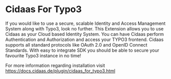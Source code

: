 # Cidaas For Typo3

If you would like to use a secure, scalable Identity and Access Management System along with Typo3, look no further.
This Extension allows you to use Cidaas as your Cloud based Identity System. You can have Cidaas perform Authentication
and Authorization and access your TYPO3 frontend. Cidaas supports all standard protocols like OAuth 2.0 and OpenID Connect
Standards. With easy to integrate SDK you should be able to secure your favourite Typo3 instance in no time!

For more information regarding installation visit https://docs.cidaas.de/plugin/cidaas_for_typo3.html

